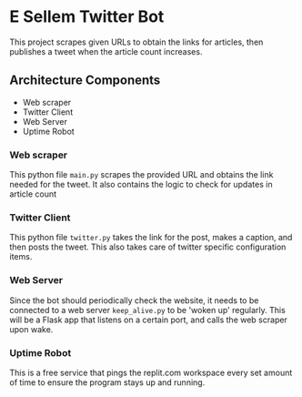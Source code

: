 # E Sellem Twitter Bot
This project scrapes given URLs to obtain the links for articles, then publishes a tweet when the article count increases.

## Architecture Components
- Web scraper
- Twitter Client
- Web Server
- Uptime Robot

### Web scraper
This python file `main.py` scrapes the provided URL and obtains the link needed for the tweet. It also contains the logic to check for updates in article count

### Twitter Client
This python file `twitter.py` takes the link for the post, makes a caption, and then posts the tweet. This also takes care of twitter specific configuration items.

### Web Server
Since the bot should periodically check the website, it needs to be connected to a web server `keep_alive.py` to be 'woken up' regularly. This will be a Flask app that listens on a certain port, and calls the web scraper upon wake.

### Uptime Robot
This is a free service that pings the replit.com workspace every set amount of time to ensure the program stays up and running.